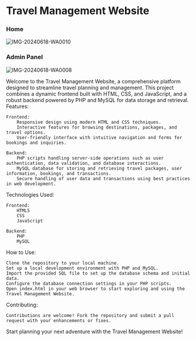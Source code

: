 <h1>Travel Management Website</h1>
<h3>Home</h3>


![IMG-20240618-WA0010](https://github.com/PrathyushaGundlapally/Travel-Management-System/assets/136232021/27b4bd00-7846-4532-b0b5-e5374af440db)



<h3>Admin Panel</h3>

![IMG-20240618-WA0008](https://github.com/PrathyushaGundlapally/Travel-Management-System/assets/136232021/f8d7249b-33f0-4387-abbf-9f1040f7a453)






Welcome to the Travel Management Website, a comprehensive platform designed to streamline travel planning and management. This project combines a dynamic frontend built with HTML, CSS, and JavaScript, and a robust backend powered by PHP and MySQL for data storage and retrieval.
Features:

    Frontend:
        Responsive design using modern HTML and CSS techniques.
        Interactive features for browsing destinations, packages, and travel options.
        User-friendly interface with intuitive navigation and forms for bookings and inquiries.

    Backend:
        PHP scripts handling server-side operations such as user authentication, data validation, and database interactions.
        MySQL database for storing and retrieving travel packages, user information, bookings, and transactions.
        Secure handling of user data and transactions using best practices in web development.

Technologies Used:

    Frontend:
        HTML5
        CSS
        JavaScript 

    Backend:
        PHP 
        MySQL

How to Use:

    Clone the repository to your local machine.
    Set up a local development environment with PHP and MySQL.
    Import the provided SQL file to set up the database schema and initial data.
    Configure the database connection settings in your PHP scripts.
    Open index.html in your web browser to start exploring and using the Travel Management Website.

Contributing:

    Contributions are welcome! Fork the repository and submit a pull request with your enhancements or fixes.

Start planning your next adventure with the Travel Management Website!

